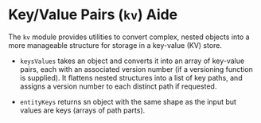 # Key/Value Pairs (`kv`) Aide

The `kv` module provides utilities to convert complex, nested objects into a
more manageable structure for storage in a key-value (KV) store.

- `keysValues` takes an object and converts it into an array of key-value pairs,
  each with an associated version number (if a versioning function is supplied).
  It flattens nested structures into a list of key paths, and assigns a version
  number to each distinct path if requested.

* `entityKeys` returns sn object with the same shape as the input but values are
  keys (arrays of path parts).
